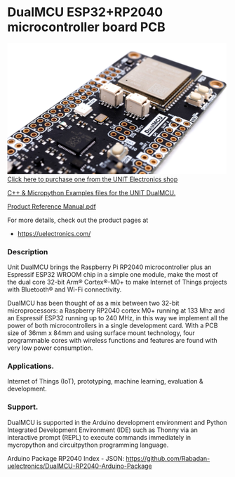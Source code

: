 # DualMCU ESP32+RP2040 microcontroller board PCB

<a href="https://uelectronics.com/"><img src="Hardware/Resources/EU0002-DualMCU V7.jpg?raw=false" width="500px"><br/>
Click here to purchase one from the UNIT Electronics shop</a>

[C++ & Micropython Examples files for the UNIT DualMCU.](https://github.com/UNIT-Electronics/DualMCU/tree/main/Examples)

[Product Reference Manual.pdf](https://github.com/UNIT-Electronics/DualMCU/blob/main/DualMCU(Product%20Reference%20Manual).pdf)

For more details, check out the product pages at
* https://uelectronics.com/

### Description

Unit DualMCU brings the Raspberry Pi RP2040 microcontroller plus an Espressif ESP32 WROOM chip in a simple one module, make the most of the dual core 32-bit Arm® Cortex®-M0+ to make Internet of Things projects with Bluetooth® and Wi-Fi connectivity. 

DualMCU has been thought of as a mix between two 32-bit microprocessors: a Raspberry RP2040 cortex M0+ running at 133 Mhz and an Espressif ESP32 running up to 240 MHz, in this way we implement all the power of both microcontrollers in a single development card. With a PCB size of 36mm x 84mm and using surface mount technology, four programmable cores with wireless functions and features are found with very low power consumption.

### Applications.

Internet of Things (IoT), prototyping, machine learning, evaluation & development.


### Support. 

DualMCU is supported in the  Arduino development environment and Python Integrated Development Environment (IDE) such as Thonny via an interactive prompt (REPL) to execute commands immediately in mycropython and circuitpython programming language.

Arduino Package RP2040 Index - JSON:
https://github.com/Rabadan-uelectronics/DualMCU-RP2040-Arduino-Package
